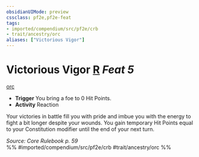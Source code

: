 ```yaml
---
obsidianUIMode: preview
cssclass: pf2e,pf2e-feat
tags:
- imported/compendium/src/pf2e/crb
- trait/ancestry/orc
aliases: ["Victorious Vigor"]
---
```

# Victorious Vigor  [R](chapter-9-playing-the-game.md#Actions "Reaction") *Feat 5*  
[orc](orc.md)  

- **Trigger** You bring a foe to 0 Hit Points.
- **Activity** Reaction

Your victories in battle fill you with pride and imbue you with the energy to fight a bit longer despite your wounds. You gain temporary Hit Points equal to your Constitution modifier until the end of your next turn.

*Source: Core Rulebook p. 59*  
%% #imported/compendium/src/pf2e/crb #trait/ancestry/orc %%